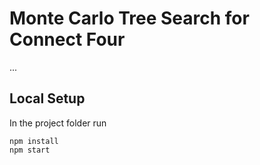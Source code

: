 # Monte Carlo Tree Search for Connect Four

...

## Local Setup

In the project folder run

```
npm install
npm start
```
